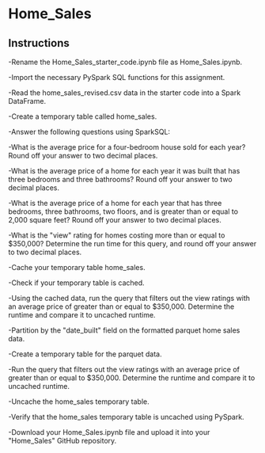 # Home_Sales
## Instructions
-Rename the Home_Sales_starter_code.ipynb file as Home_Sales.ipynb.

-Import the necessary PySpark SQL functions for this assignment.

-Read the home_sales_revised.csv data in the starter code into a Spark DataFrame.

-Create a temporary table called home_sales.

-Answer the following questions using SparkSQL:

-What is the average price for a four-bedroom house sold for each year? Round off your answer to two decimal places.

-What is the average price of a home for each year it was built that has three bedrooms and three bathrooms? Round off your answer to two decimal places.

-What is the average price of a home for each year that has three bedrooms, three bathrooms, two floors, and is greater than or equal to 2,000 square feet? Round off your answer to two decimal places.

-What is the "view" rating for homes costing more than or equal to $350,000? Determine the run time for this query, and round off your answer to two decimal places.

-Cache your temporary table home_sales.

-Check if your temporary table is cached.

-Using the cached data, run the query that filters out the view ratings with an average price of greater than or equal to $350,000. Determine the runtime and compare it to uncached runtime.

-Partition by the "date_built" field on the formatted parquet home sales data.

-Create a temporary table for the parquet data.

-Run the query that filters out the view ratings with an average price of greater than or equal to $350,000. Determine the runtime and compare it to uncached runtime.

-Uncache the home_sales temporary table.

-Verify that the home_sales temporary table is uncached using PySpark.

-Download your Home_Sales.ipynb file and upload it into your "Home_Sales" GitHub repository.
